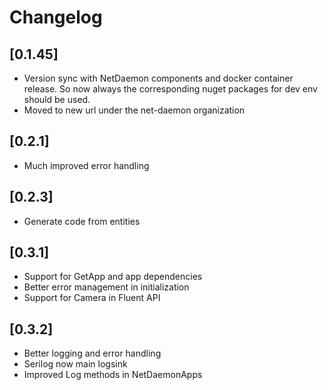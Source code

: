 # Changelog

## [0.1.45]

- Version sync with NetDaemon components and docker container release. So now always the corresponding nuget packages for dev env should be used.
- Moved to new url under the net-daemon organization

## [0.2.1]

- Much improved error handling

## [0.2.3]

- Generate code from entities

## [0.3.1]

- Support for GetApp and app dependencies
- Better error management in initialization
- Support for Camera in Fluent API

## [0.3.2]

- Better logging and error handling
- Serilog now main logsink
- Improved Log methods in NetDaemonApps
